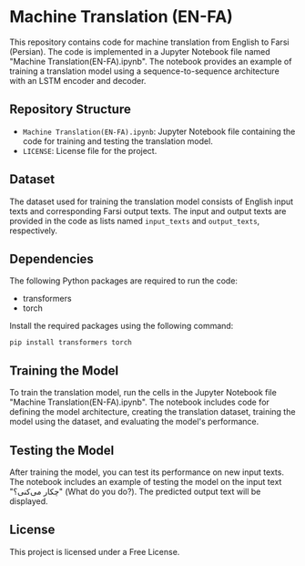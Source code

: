 # Machine Translation (EN-FA)

This repository contains code for machine translation from English to Farsi (Persian). The code is implemented in a Jupyter Notebook file named "Machine Translation(EN-FA).ipynb". The notebook provides an example of training a translation model using a sequence-to-sequence architecture with an LSTM encoder and decoder.

## Repository Structure

- `Machine Translation(EN-FA).ipynb`: Jupyter Notebook file containing the code for training and testing the translation model.
- `LICENSE`: License file for the project.

## Dataset

The dataset used for training the translation model consists of English input texts and corresponding Farsi output texts. The input and output texts are provided in the code as lists named `input_texts` and `output_texts`, respectively.

## Dependencies

The following Python packages are required to run the code:

- transformers
- torch

Install the required packages using the following command:

```
pip install transformers torch
```

## Training the Model

To train the translation model, run the cells in the Jupyter Notebook file "Machine Translation(EN-FA).ipynb". The notebook includes code for defining the model architecture, creating the translation dataset, training the model using the dataset, and evaluating the model's performance.

## Testing the Model

After training the model, you can test its performance on new input texts. The notebook includes an example of testing the model on the input text "چکار می‌کنی؟" (What do you do?). The predicted output text will be displayed.
## License

This project is licensed under a Free License.
